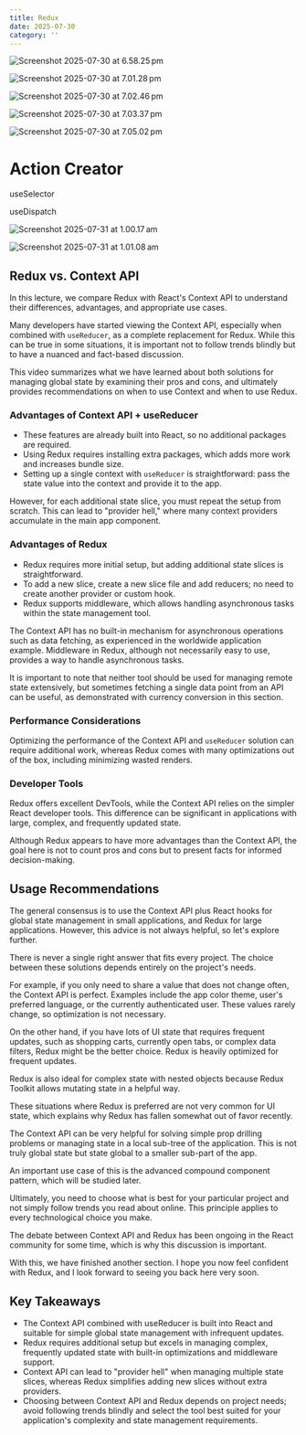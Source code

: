 ```yaml
---
title: Redux
date: 2025-07-30
category: ''
---
```


![Screenshot 2025-07-30 at 6.58.25 pm](assets/Screenshot%202025-07-30%20at%206.58.25%E2%80%AFpm.png)

![Screenshot 2025-07-30 at 7.01.28 pm](assets/Screenshot%202025-07-30%20at%207.01.28%E2%80%AFpm.png)

![Screenshot 2025-07-30 at 7.02.46 pm](assets/Screenshot%202025-07-30%20at%207.02.46%E2%80%AFpm.png)

![Screenshot 2025-07-30 at 7.03.37 pm](assets/Screenshot%202025-07-30%20at%207.03.37%E2%80%AFpm.png)

![Screenshot 2025-07-30 at 7.05.02 pm](assets/Screenshot%202025-07-30%20at%207.05.02%E2%80%AFpm.png)

# Action Creator

useSelector

useDispatch

![Screenshot 2025-07-31 at 1.00.17 am](assets/Screenshot%202025-07-31%20at%201.00.17%E2%80%AFam.png)

![Screenshot 2025-07-31 at 1.01.08 am](assets/Screenshot%202025-07-31%20at%201.01.08%E2%80%AFam.png)

## Redux vs. Context API

In this lecture, we compare Redux with React's Context API to understand their differences, advantages, and appropriate use cases.

Many developers have started viewing the Context API, especially when combined with `useReducer`, as a complete replacement for Redux. While this can be true in some situations, it is important not to follow trends blindly but to have a nuanced and fact-based discussion.

This video summarizes what we have learned about both solutions for managing global state by examining their pros and cons, and ultimately provides recommendations on when to use Context and when to use Redux.

### Advantages of Context API + useReducer

- These features are already built into React, so no additional packages are required.
- Using Redux requires installing extra packages, which adds more work and increases bundle size.
- Setting up a single context with `useReducer` is straightforward: pass the state value into the context and provide it to the app.

However, for each additional state slice, you must repeat the setup from scratch. This can lead to "provider hell," where many context providers accumulate in the main app component.

### Advantages of Redux

- Redux requires more initial setup, but adding additional state slices is straightforward.
- To add a new slice, create a new slice file and add reducers; no need to create another provider or custom hook.
- Redux supports middleware, which allows handling asynchronous tasks within the state management tool.

The Context API has no built-in mechanism for asynchronous operations such as data fetching, as experienced in the worldwide application example. Middleware in Redux, although not necessarily easy to use, provides a way to handle asynchronous tasks.

It is important to note that neither tool should be used for managing remote state extensively, but sometimes fetching a single data point from an API can be useful, as demonstrated with currency conversion in this section.

### Performance Considerations

Optimizing the performance of the Context API and `useReducer` solution can require additional work, whereas Redux comes with many optimizations out of the box, including minimizing wasted renders.

### Developer Tools

Redux offers excellent DevTools, while the Context API relies on the simpler React developer tools. This difference can be significant in applications with large, complex, and frequently updated state.

Although Redux appears to have more advantages than the Context API, the goal here is not to count pros and cons but to present facts for informed decision-making.

## Usage Recommendations

The general consensus is to use the Context API plus React hooks for global state management in small applications, and Redux for large applications. However, this advice is not always helpful, so let's explore further.

There is never a single right answer that fits every project. The choice between these solutions depends entirely on the project's needs.

For example, if you only need to share a value that does not change often, the Context API is perfect. Examples include the app color theme, user's preferred language, or the currently authenticated user. These values rarely change, so optimization is not necessary.

On the other hand, if you have lots of UI state that requires frequent updates, such as shopping carts, currently open tabs, or complex data filters, Redux might be the better choice. Redux is heavily optimized for frequent updates.

Redux is also ideal for complex state with nested objects because Redux Toolkit allows mutating state in a helpful way.

These situations where Redux is preferred are not very common for UI state, which explains why Redux has fallen somewhat out of favor recently.

The Context API can be very helpful for solving simple prop drilling problems or managing state in a local sub-tree of the application. This is not truly global state but state global to a smaller sub-part of the app.

An important use case of this is the advanced compound component pattern, which will be studied later.

Ultimately, you need to choose what is best for your particular project and not simply follow trends you read about online. This principle applies to every technological choice you make.

The debate between Context API and Redux has been ongoing in the React community for some time, which is why this discussion is important.

With this, we have finished another section. I hope you now feel confident with Redux, and I look forward to seeing you back here very soon.

## Key Takeaways

- The Context API combined with useReducer is built into React and suitable for simple global state management with infrequent updates.
- Redux requires additional setup but excels in managing complex, frequently updated state with built-in optimizations and middleware support.
- Context API can lead to "provider hell" when managing multiple state slices, whereas Redux simplifies adding new slices without extra providers.
- Choosing between Context API and Redux depends on project needs; avoid following trends blindly and select the tool best suited for your application's complexity and state management requirements.

